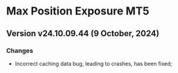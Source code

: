 # Max Position Exposure MT5

## Version v24.10.09.44 (9 October, 2024)
### Changes
* Incorrect caching data bug, leading to crashes, has been fixed;
